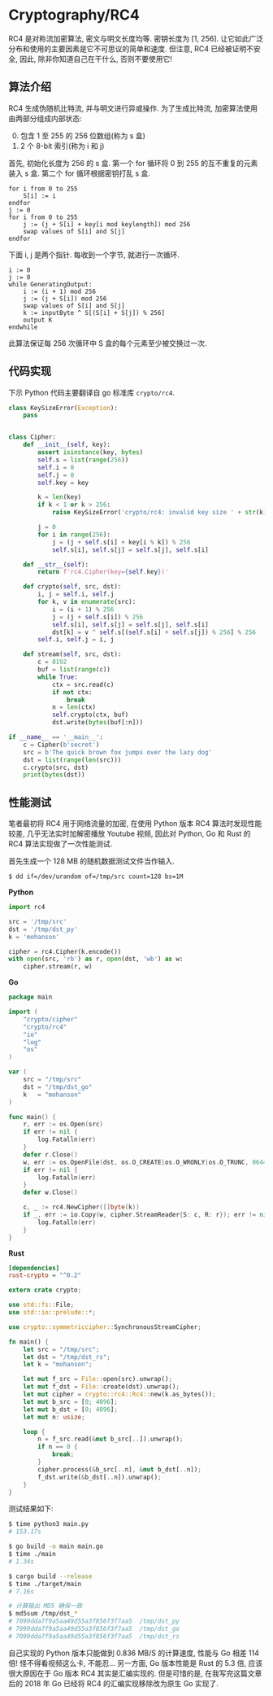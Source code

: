 # Cryptography/RC4

RC4 是对称流加密算法, 密文与明文长度均等. 密钥长度为 [1, 256]. 让它如此广泛分布和使用的主要因素是它不可思议的简单和速度. 但注意, RC4 已经被证明不安全, 因此, 除非你知道自己在干什么, 否则不要使用它!

## 算法介绍

RC4 生成伪随机比特流, 并与明文进行异或操作. 为了生成比特流, 加密算法使用由两部分组成内部状态:

0. 包含 1 至 255 的 256 位数组(称为 s 盒)
0. 2 个 8-bit 索引(称为 i 和 j)

首先, 初始化长度为 256 的 s 盒. 第一个 for 循环将 0 到 255 的互不重复的元素装入 s 盒. 第二个 for 循环根据密钥打乱 s 盒.

```text
for i from 0 to 255
    S[i] := i
endfor
j := 0
for i from 0 to 255
    j := (j + S[i] + key[i mod keylength]) mod 256
    swap values of S[i] and S[j]
endfor
```

下面 i, j 是两个指针. 每收到一个字节, 就进行一次循环.

```
i := 0
j := 0
while GeneratingOutput:
    i := (i + 1) mod 256
    j := (j + S[i]) mod 256
    swap values of S[i] and S[j]
    k := inputByte ^ S[(S[i] + S[j]) % 256]
    output K
endwhile
```

此算法保证每 256 次循环中 S 盒的每个元素至少被交换过一次.

## 代码实现

下示 Python 代码主要翻译自 go 标准库 `crypto/rc4`.

```py
class KeySizeError(Exception):
    pass


class Cipher:
    def __init__(self, key):
        assert isinstance(key, bytes)
        self.s = list(range(256))
        self.i = 0
        self.j = 0
        self.key = key

        k = len(key)
        if k < 1 or k > 256:
            raise KeySizeError('crypto/rc4: invalid key size ' + str(k))

        j = 0
        for i in range(256):
            j = (j + self.s[i] + key[i % k]) % 256
            self.s[i], self.s[j] = self.s[j], self.s[i]

    def __str__(self):
        return f'rc4.Cipher(key={self.key})'

    def crypto(self, src, dst):
        i, j = self.i, self.j
        for k, v in enumerate(src):
            i = (i + 1) % 256
            j = (j + self.s[i]) % 256
            self.s[i], self.s[j] = self.s[j], self.s[i]
            dst[k] = v ^ self.s[(self.s[i] + self.s[j]) % 256] % 256
        self.i, self.j = i, j

    def stream(self, src, dst):
        c = 8192
        buf = list(range(c))
        while True:
            ctx = src.read(c)
            if not ctx:
                break
            n = len(ctx)
            self.crypto(ctx, buf)
            dst.write(bytes(buf[:n]))

if __name__ == '__main__':
    c = Cipher(b'secret')
    src = b'The quick brown fox jumps over the lazy dog'
    dst = list(range(len(src)))
    c.crypto(src, dst)
    print(bytes(dst))
```

## 性能测试

笔者最初将 RC4 用于网络流量的加密, 在使用 Python 版本 RC4 算法时发现性能较差, 几乎无法实时加解密播放 Youtube 视频, 因此对 Python, Go 和 Rust 的 RC4 算法实现做了一次性能测试.

首先生成一个 128 MB 的随机数据测试文件当作输入.

```sh
$ dd if=/dev/urandom of=/tmp/src count=128 bs=1M
```

**Python**

```py
import rc4

src = '/tmp/src'
dst = '/tmp/dst_py'
k = 'mohanson'

cipher = rc4.Cipher(k.encode())
with open(src, 'rb') as r, open(dst, 'wb') as w:
    cipher.stream(r, w)
```

**Go**

```go
package main

import (
	"crypto/cipher"
	"crypto/rc4"
	"io"
	"log"
	"os"
)

var (
	src = "/tmp/src"
	dst = "/tmp/dst_go"
	k   = "mohanson"
)

func main() {
	r, err := os.Open(src)
	if err != nil {
		log.Fatalln(err)
	}
	defer r.Close()
	w, err := os.OpenFile(dst, os.O_CREATE|os.O_WRONLY|os.O_TRUNC, 0644)
	if err != nil {
		log.Fatalln(err)
	}
	defer w.Close()

	c, _ := rc4.NewCipher([]byte(k))
	if _, err := io.Copy(w, cipher.StreamReader{S: c, R: r}); err != nil {
		log.Fatalln(err)
	}
}
```

**Rust**

```ini
[dependencies]
rust-crypto = "^0.2"
```

```rs
extern crate crypto;

use std::fs::File;
use std::io::prelude::*;

use crypto::symmetriccipher::SynchronousStreamCipher;

fn main() {
    let src = "/tmp/src";
    let dst = "/tmp/dst_rs";
    let k = "mohanson";

    let mut f_src = File::open(src).unwrap();
    let mut f_dst = File::create(dst).unwrap();
    let mut cipher = crypto::rc4::Rc4::new(k.as_bytes());
    let mut b_src = [0; 4096];
    let mut b_dst = [0; 4096];
    let mut n: usize;

    loop {
        n = f_src.read(&mut b_src[..]).unwrap();
        if n == 0 {
            break;
        }
        cipher.process(&b_src[..n], &mut b_dst[..n]);
        f_dst.write(&b_dst[..n]).unwrap();
    }
}
```

测试结果如下:

```sh
$ time python3 main.py
# 153.17s

$ go build -o main main.go
$ time ./main
# 1.34s

$ cargo build --release
$ time ./target/main
# 7.16s

# 计算输出 MD5 确保一致
$ md5sum /tmp/dst_*
# 7099dda7f9a5aa49d55a3f856f3f7aa5  /tmp/dst_py
# 7099dda7f9a5aa49d55a3f856f3f7aa5  /tmp/dst_go
# 7099dda7f9a5aa49d55a3f856f3f7aa5  /tmp/dst_rs
```

自己实现的 Python 版本只能做到 0.836 MB/S 的计算速度, 性能与 Go 相差 114 倍! 怪不得看视频这么卡, 不能忍... 另一方面, Go 版本性能是 Rust 的 5.3 倍, 应该很大原因在于 Go 版本 RC4 其实是汇编实现的. 但是可惜的是, 在我写完这篇文章后的 2018 年 Go 已经将 RC4 的汇编实现移除改为原生 Go 实现了.
